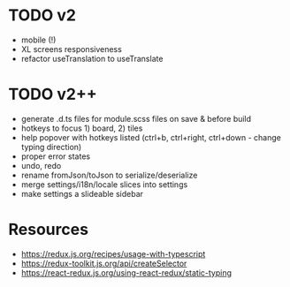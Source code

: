# TODO v2

- mobile (!)
- XL screens responsiveness
- refactor useTranslation to useTranslate

# TODO v2++

- generate .d.ts files for module.scss files on save & before build
- hotkeys to focus 1) board, 2) tiles
- help popover with hotkeys listed (ctrl+b, ctrl+right, ctrl+down - change typing direction)
- proper error states
- undo, redo
- rename fromJson/toJson to serialize/deserialize
- merge settings/i18n/locale slices into settings
- make settings a slideable sidebar

# Resources

- https://redux.js.org/recipes/usage-with-typescript
- https://redux-toolkit.js.org/api/createSelector
- https://react-redux.js.org/using-react-redux/static-typing
